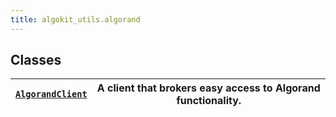 ```yaml
---
title: algokit_utils.algorand
---
```


## Classes

| [`AlgorandClient`](/reference/algokit-utils-py/api/AlgorandClient#algokit_utils.algorand.AlgorandClient) | A client that brokers easy access to Algorand functionality. |
| -------------------------------------------------------------------------------------------------------- | ------------------------------------------------------------ |
